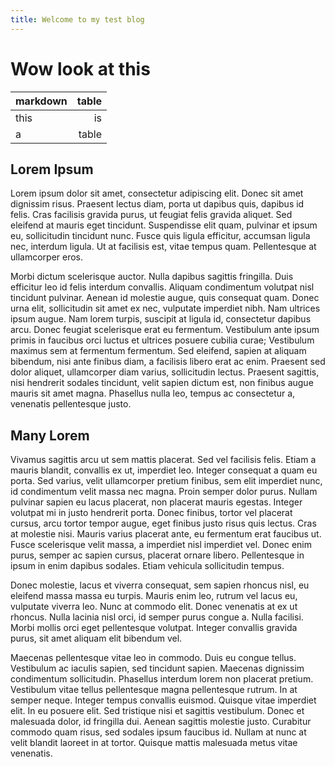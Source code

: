 ```yaml
---
title: Welcome to my test blog
---
```


# Wow look at this

| markdown | table |
| :------- | ----: |
| this     | is    |
| a        | table |

## Lorem Ipsum

Lorem ipsum dolor sit amet, consectetur adipiscing elit. Donec sit amet dignissim risus. Praesent lectus diam, porta ut dapibus quis, dapibus id felis. Cras facilisis gravida purus, ut feugiat felis gravida aliquet. Sed eleifend at mauris eget tincidunt. Suspendisse elit quam, pulvinar et ipsum eu, sollicitudin tincidunt nunc. Fusce quis ligula efficitur, accumsan ligula nec, interdum ligula. Ut at facilisis est, vitae tempus quam. Pellentesque at ullamcorper eros.

Morbi dictum scelerisque auctor. Nulla dapibus sagittis fringilla. Duis efficitur leo id felis interdum convallis. Aliquam condimentum volutpat nisl tincidunt pulvinar. Aenean id molestie augue, quis consequat quam. Donec urna elit, sollicitudin sit amet ex nec, vulputate imperdiet nibh. Nam ultrices ipsum augue. Nam lorem turpis, suscipit at ligula id, consectetur dapibus arcu. Donec feugiat scelerisque erat eu fermentum. Vestibulum ante ipsum primis in faucibus orci luctus et ultrices posuere cubilia curae; Vestibulum maximus sem at fermentum fermentum. Sed eleifend, sapien at aliquam bibendum, nisi ante finibus diam, a facilisis libero erat ac enim. Praesent sed dolor aliquet, ullamcorper diam varius, sollicitudin lectus. Praesent sagittis, nisi hendrerit sodales tincidunt, velit sapien dictum est, non finibus augue mauris sit amet magna. Phasellus nulla leo, tempus ac consectetur a, venenatis pellentesque justo.

## Many Lorem

Vivamus sagittis arcu ut sem mattis placerat. Sed vel facilisis felis. Etiam a mauris blandit, convallis ex ut, imperdiet leo. Integer consequat a quam eu porta. Sed varius, velit ullamcorper pretium finibus, sem elit imperdiet nunc, id condimentum velit massa nec magna. Proin semper dolor purus. Nullam pulvinar sapien eu lacus placerat, non placerat mauris egestas. Integer volutpat mi in justo hendrerit porta. Donec finibus, tortor vel placerat cursus, arcu tortor tempor augue, eget finibus justo risus quis lectus. Cras at molestie nisi. Mauris varius placerat ante, eu fermentum erat faucibus ut. Fusce scelerisque velit massa, a imperdiet nisl imperdiet vel. Donec enim purus, semper ac sapien cursus, placerat ornare libero. Pellentesque in ipsum in enim dapibus sodales. Etiam vehicula sollicitudin tempus.

Donec molestie, lacus et viverra consequat, sem sapien rhoncus nisl, eu eleifend massa massa eu turpis. Mauris enim leo, rutrum vel lacus eu, vulputate viverra leo. Nunc at commodo elit. Donec venenatis at ex ut rhoncus. Nulla lacinia nisl orci, id semper purus congue a. Nulla facilisi. Morbi mollis orci eget pellentesque volutpat. Integer convallis gravida purus, sit amet aliquam elit bibendum vel.

Maecenas pellentesque vitae leo in commodo. Duis eu congue tellus. Vestibulum ac iaculis sapien, sed tincidunt sapien. Maecenas dignissim condimentum sollicitudin. Phasellus interdum lorem non placerat pretium. Vestibulum vitae tellus pellentesque magna pellentesque rutrum. In at semper neque. Integer tempus convallis euismod. Quisque vitae imperdiet elit. In eu posuere elit. Sed tristique nisi et sagittis vestibulum. Donec et malesuada dolor, id fringilla dui. Aenean sagittis molestie justo. Curabitur commodo quam risus, sed sodales ipsum faucibus id. Nullam at nunc at velit blandit laoreet in at tortor. Quisque mattis malesuada metus vitae venenatis.
